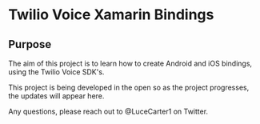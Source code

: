 # Twilio Voice Xamarin Bindings

## Purpose
The aim of this project is to learn how to create Android and iOS bindings, using the Twilio Voice SDK's.

This project is being developed in the open so as the project progresses, the updates will appear here.

Any questions, please reach out to @LuceCarter1 on Twitter.
